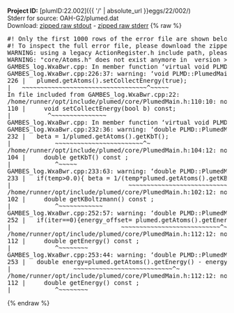 **Project ID:** [plumID:22.002]({{ '/' | absolute_url }}eggs/22/002/)  
Stderr for source:  OAH-G2/plumed.dat   
Download: [zipped raw stdout](plumed.dat.plumed.stdout.txt.zip) - [zipped raw stderr](plumed.dat.plumed.stderr.txt.zip) 
{% raw %}
<pre>
#! Only the first 1000 rows of the error file are shown below
#! To inspect the full error file, please download the zipped raw stderr file above
WARNING: using a legacy ActionRegister.h include path, please use <<#include "core/ActionRegister.h">>
WARNING: "core/Atoms.h" does not exist anymore in  version >=2.10, you should change your code.
GAMBES_log.WxaBwr.cpp: In member function ‘virtual void PLMD::bias::GAMBESL::prepare()’:
GAMBES_log.WxaBwr.cpp:226:37: warning: ‘void PLMD::PlumedMain::DeprecatedAtoms::setCollectEnergy(bool) const’ is deprecated [-Wdeprecated-declarations]
226 |   plumed.getAtoms().setCollectEnergy(true);
|   ~~~~~~~~~~~~~~~~~~~~~~~~~~~~~~~~~~^~~~~~
In file included from GAMBES_log.WxaBwr.cpp:22:
/home/runner/opt/include/plumed/core/PlumedMain.h:110:10: note: declared here
110 |     void setCollectEnergy(bool b) const;
|          ^~~~~~~~~~~~~~~~
GAMBES_log.WxaBwr.cpp: In member function ‘virtual void PLMD::bias::GAMBESL::calculate()’:
GAMBES_log.WxaBwr.cpp:232:36: warning: ‘double PLMD::PlumedMain::DeprecatedAtoms::getKbT() const’ is deprecated: Use Action::getkBT() N.B. this function also reads the TEMP keyword from the input for you. [-Wdeprecated-declarations]
232 |   beta = 1/plumed.getAtoms().getKbT();
|            ~~~~~~~~~~~~~~~~~~~~~~~~^~
/home/runner/opt/include/plumed/core/PlumedMain.h:104:12: note: declared here
104 |     double getKbT() const ;
|            ^~~~~~
GAMBES_log.WxaBwr.cpp:233:63: warning: ‘double PLMD::PlumedMain::DeprecatedAtoms::getKBoltzmann() const’ is deprecated: Use Action::getKBoltzmann(). [-Wdeprecated-declarations]
233 |   if(temp>0.0){ beta = 1/(temp*plumed.getAtoms().getKBoltzmann()) ; }
|                                ~~~~~~~~~~~~~~~~~~~~~~~~~~~~~~~^~
/home/runner/opt/include/plumed/core/PlumedMain.h:102:12: note: declared here
102 |     double getKBoltzmann() const ;
|            ^~~~~~~~~~~~~
GAMBES_log.WxaBwr.cpp:252:57: warning: ‘double PLMD::PlumedMain::DeprecatedAtoms::getEnergy() const’ is deprecated [-Wdeprecated-declarations]
252 |   if(iter==0){energy_offset= plumed.getAtoms().getEnergy();}
|                              ~~~~~~~~~~~~~~~~~~~~~~~~~~~^~
/home/runner/opt/include/plumed/core/PlumedMain.h:112:12: note: declared here
112 |     double getEnergy() const ;
|            ^~~~~~~~~
GAMBES_log.WxaBwr.cpp:253:44: warning: ‘double PLMD::PlumedMain::DeprecatedAtoms::getEnergy() const’ is deprecated [-Wdeprecated-declarations]
253 |   double energy=plumed.getAtoms().getEnergy() - energy_offset;
|                 ~~~~~~~~~~~~~~~~~~~~~~~~~~~^~
/home/runner/opt/include/plumed/core/PlumedMain.h:112:12: note: declared here
112 |     double getEnergy() const ;
|            ^~~~~~~~~
</pre>
{% endraw %}
